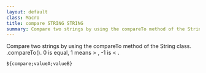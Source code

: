 ```yaml
---
layout: default
class: Macro
title: compare STRING STRING
summary: Compare two strings by using the compareTo method of the String class. <astring>.compareTo(<bstring>)
---
```


Compare two strings by using the compareTo method of the String class. <astring>.compareTo(<bstring>). 0 is equal, 1 means <astring> > <bstring>, -1 is <astring> < <bstring>.

	${compare;valueA;valueB}

